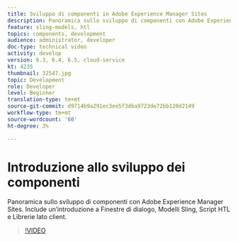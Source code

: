 ```yaml
---
title: Sviluppo di componenti in Adobe Experience Manager Sites
description: Panoramica sullo sviluppo di componenti con Adobe Experience Manager Sites. Include un’introduzione a Finestre di dialogo, Modelli Sling, Script HTL e Librerie lato client.
feature: sling-models, htl
topics: components, development
audience: administrator, developer
doc-type: technical video
activity: develop
version: 6.3, 6.4, 6.5, cloud-service
kt: 4235
thumbnail: 32547.jpg
topic: Development
role: Developer
level: Beginner
translation-type: tm+mt
source-git-commit: d9714b9a291ec3ee5f3dba9723de72bb120d2149
workflow-type: tm+mt
source-wordcount: '60'
ht-degree: 3%

---
```



# Introduzione allo sviluppo dei componenti

Panoramica sullo sviluppo di componenti con Adobe Experience Manager Sites. Include un’introduzione a Finestre di dialogo, Modelli Sling, Script HTL e Librerie lato client.

>[!VIDEO](https://video.tv.adobe.com/v/32547/?quality=12&learn=on)
